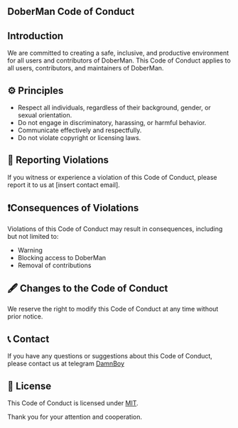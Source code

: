 ## DoberMan Code of Conduct

## Introduction
We are committed to creating a safe, inclusive, and productive environment for all users and contributors of DoberMan. This Code of Conduct applies to all users, contributors, and maintainers of DoberMan.

## ⚙️ Principles
- Respect all individuals, regardless of their background, gender, or sexual orientation.
- Do not engage in discriminatory, harassing, or harmful behavior.
- Communicate effectively and respectfully.
- Do not violate copyright or licensing laws.

## 📢 Reporting Violations
If you witness or experience a violation of this Code of Conduct, please report it to us at [insert contact email].

## ❗Consequences of Violations
Violations of this Code of Conduct may result in consequences, including but not limited to:
- Warning
- Blocking access to DoberMan
- Removal of contributions

## 🖋️ Changes to the Code of Conduct
We reserve the right to modify this Code of Conduct at any time without prior notice.

## 📞 Contact
If you have any questions or suggestions about this Code of Conduct, please contact us at telegram [DamnBoy](t.me/DamnBoy404)

## 📃 License
This Code of Conduct is licensed under [MIT](LICENSE).

Thank you for your attention and cooperation.